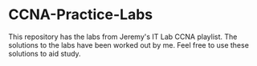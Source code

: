 # CCNA-Practice-Labs
This repository has the labs from Jeremy's IT Lab CCNA playlist. The solutions to the labs have been worked out by me. Feel free to use these solutions to aid study.